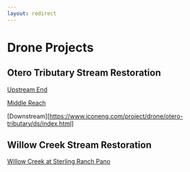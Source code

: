 ```yaml
---
layout: redirect
---
```

# Drone Projects

## Otero Tributary Stream Restoration
[Upstream End](https://www.iconeng.com/project/drone/otero-tributary/us/index.html)

[Middle Reach](https://www.iconeng.com/project/drone/otero-tributary/mid/index.html)

[Downstream][https://www.iconeng.com/project/drone/otero-tributary/ds/index.html]

## Willow Creek Stream Restoration
[Willow Creek at Sterling Ranch Pano](../project\drone\willow-creek-sterling-ranch\app-files\index.html)
